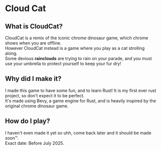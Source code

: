 # Cloud Cat

## What is CloudCat?

CloudCat is a remix of the iconic chrome dinosaur game, which chrome shows when you are offline.  
However CloudCat instead is a game where you play as a cat strolling along.  
Some devious **rainclouds** are trying to rain on your parade, and you must use your umbrella to protect yourself to
keep your fur dry!

## Why did I make it?

I made this game to have some fun, and to learn Rust! It is my first ever rust project, so don't expect it to be
perfect.  
It's made using Bevy, a game engine for Rust, and is heavily inspired by the original chrome dinosaur game.

## How do I play?

I haven't even made it yet so uhh, come back later and it should be made soon™.  
Exact date: Before July 2025.